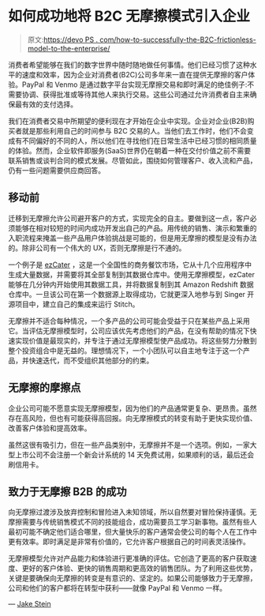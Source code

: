 # 如何成功地将 B2C 无摩擦模式引入企业

> 原文:[https://devo PS . com/how-to-successfully-the-B2C-frictionless-model-to-the-enterprise/](https://devops.com/how-to-successfully-bring-the-b2c-frictionless-model-to-the-enterprise/)

消费者希望能够在我们的数字世界中随时随地做任何事情。他们已经习惯了这种水平的速度和效率，因为企业对消费者(B2C)公司多年来一直在提供无摩擦的客户体验。PayPal 和 Venmo 是通过数字平台实现无摩擦交易和即时满足的绝佳例子:不需要协调、获得批准或等待其他人来执行交易。这些公司通过允许消费者自主来确保最有效的支付选择。

我们在消费者交易中所期望的便利现在才开始在企业中实现。企业对企业(B2B)购买者就是那些利用自己的时间参与 B2C 交易的人。当他们去工作时，他们不会变成有不同偏好的不同的人，所以他们在寻找他们在日常生活中已经习惯的相同质量的体验。然而，企业软件即服务(SaaS)世界仍在朝着一种在交付价值之前不需要联系销售或谈判合同的模式发展。尽管如此，围绕如何管理客户、收入流和产品，仍有一些问题需要供应商回答。

## **移动前**

迁移到无摩擦允许公司避开客户的方式，实现完全的自主。要做到这一点，客户必须能够在相对较短的时间内成功开发出自己的产品。用传统的销售、演示和繁重的入职流程来掩盖一些产品用户体验挑战是可能的，但是用无摩擦的模型是没有办法的。除非公司有一个伟大的 UX，否则无摩擦是行不通的。

一个例子是 [ezCater](https://www.ezcater.com/) ，这是一个全国性的商务餐饮市场，它从十几个应用程序中生成大量数据，并需要将其全部复制到其数据仓库中。使用无摩擦模型，ezCater 能够在几分钟内开始使用其数据工具，并将数据复制到其 Amazon Redshift 数据仓库中。一旦该公司在第一个数据源上取得成功，它就更深入地参与到 Singer 开源项目中，建立自己的集成来运行 Stitch。

无摩擦并不适合每种情况，一个多产品的公司可能会受益于只在某些产品上采用它。当评估无摩擦模型时，公司应该优先考虑他们的产品，在没有帮助的情况下快速实现价值是最现实的，并专注于通过无摩擦模型使产品成功。将这些努力分散到整个投资组合中是无益的。理想情况下，一个小团队可以自主地专注于这一个产品，并快速迭代，而不受组织其他部分的约束。

## **无摩擦的摩擦点**

企业公司可能不愿意实现无摩擦模型，因为他们的产品通常更复杂、更昂贵。虽然存在高风险，但也有可能获得高回报。向无摩擦模式的转变有助于更快实现价值、改善客户体验和提高效率。

虽然这很有吸引力，但在一些产品类别中，无摩擦并不是一个选项。例如，一家大型上市公司不会注册一个新会计系统的 14 天免费试用，如果顺利的话，最后还会刷信用卡。

## **致力于无摩擦 B2B 的成功**

向无摩擦过渡涉及放弃控制和冒险进入未知领域，所以自然要对冒险保持谨慎。无摩擦需要与传统销售模式不同的技能组合，成功需要员工学习新事物。虽然有些人最初可能不确定他们适合哪里，但大量快乐的客户通常会使公司的每个人在工作中更有效率。即时满足是非常有价值的，它允许客户根据自己的时间表灵活操作。

无摩擦模型允许对产品能力和体验进行更准确的评估。它创造了更高的客户获取速度、更好的客户体验、更快的销售周期和更高效的销售团队。为了利用这些优势，关键是要确保向无摩擦的转变是有意识的、坚定的。如果公司能够致力于无摩擦，公司和他们的客户都将在转型中获利——就像 PayPal 和 Venmo 一样。

— [Jake Stein](https://devops.com/author/jake-stein/)